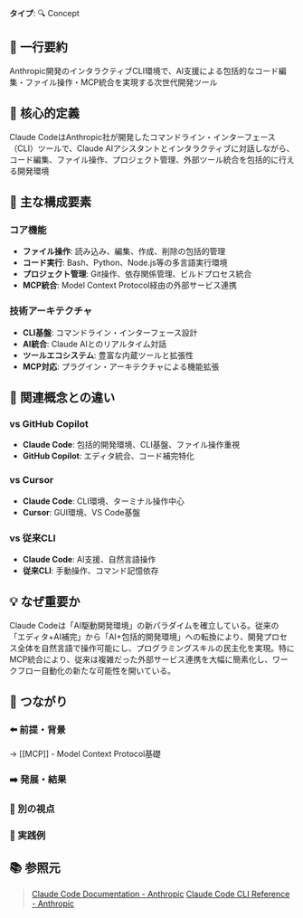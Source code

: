 **タイプ**: 🔍 Concept

## 📝 一行要約
Anthropic開発のインタラクティブCLI環境で、AI支援による包括的なコード編集・ファイル操作・MCP統合を実現する次世代開発ツール

## 🎯 核心的定義
Claude CodeはAnthropic社が開発したコマンドライン・インターフェース（CLI）ツールで、Claude AIアシスタントとインタラクティブに対話しながら、コード編集、ファイル操作、プロジェクト管理、外部ツール統合を包括的に行える開発環境

## 🌟 主な構成要素

### コア機能
- **ファイル操作**: 読み込み、編集、作成、削除の包括的管理
- **コード実行**: Bash、Python、Node.js等の多言語実行環境
- **プロジェクト管理**: Git操作、依存関係管理、ビルドプロセス統合
- **MCP統合**: Model Context Protocol経由の外部サービス連携

### 技術アーキテクチャ
- **CLI基盤**: コマンドライン・インターフェース設計
- **AI統合**: Claude AIとのリアルタイム対話
- **ツールエコシステム**: 豊富な内蔵ツールと拡張性
- **MCP対応**: プラグイン・アーキテクチャによる機能拡張

## 🔄 関連概念との違い

### vs GitHub Copilot
- **Claude Code**: 包括的開発環境、CLI基盤、ファイル操作重視
- **GitHub Copilot**: エディタ統合、コード補完特化

### vs Cursor
- **Claude Code**: CLI環境、ターミナル操作中心
- **Cursor**: GUI環境、VS Code基盤

### vs 従来CLI
- **Claude Code**: AI支援、自然言語操作
- **従来CLI**: 手動操作、コマンド記憶依存

## 💡 なぜ重要か

Claude Codeは「AI駆動開発環境」の新パラダイムを確立している。従来の「エディタ+AI補完」から「AI+包括的開発環境」への転換により、開発プロセス全体を自然言語で操作可能にし、プログラミングスキルの民主化を実現。特にMCP統合により、従来は複雑だった外部サービス連携を大幅に簡素化し、ワークフロー自動化の新たな可能性を開いている。

## 🔗 つながり
### ⬅️ 前提・背景
→ [[MCP]] - Model Context Protocol基礎

### ➡️ 発展・結果

### 🔀 別の視点

### 🎯 実践例


## 📚 参照元
> [Claude Code Documentation - Anthropic](https://docs.anthropic.com/en/docs/claude-code)
> [Claude Code CLI Reference - Anthropic](https://docs.anthropic.com/en/docs/claude-code/cli-reference)
